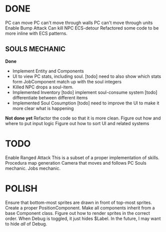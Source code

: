 # DONE
PC can move
    PC can't move through walls
    PC can't move through units
Enable Bump Attack
    Can kill NPC
ECS-detour
    Refactored some code to be more inline with ECS patterns.

## SOULS MECHANIC
__Done__
- Implement Entity and Components
- UI to view PC stats, including soul. 
    [todo] need to also show which stats form JobComponent match up with the soul integers
- Killed NPC drops a soul-item.
- Implemented Inventory
    [todo] implement soul-consume system
    [todo] differentiate between different items
- Implemented Soul Cosumption 
    [todo] need to improve the UI to make it more clear what is happening

__Not done yet__
Refactor the code so that it is more clean.
    Figure out how and where to put input logic
    Figure out how to sort UI and related systems

# TODO
Enable Ranged Attack
    This is a subset of a proper implementation of skills.
Procedura map generation
Camera that moves and follows PC
Souls mechanic.
Jobs mechanic.

# POLISH
Ensure that bottom-most sprites are drawn in front of top-most sprites.
Create a proper PositionComponent.
Make all components inherit from a base Component class.
Figure out how to render sprites in the correct order.
When Debug is toggled, it just hides $Label. In the future, I may want to hide _all_ of Debug. 